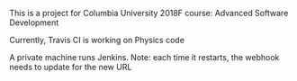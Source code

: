 This is a project for Columbia University 2018F course: Advanced Software Development

Currently, Travis CI is working on Physics code

A private machine runs Jenkins. Note: each time it restarts, the webhook needs to update for the new URL
